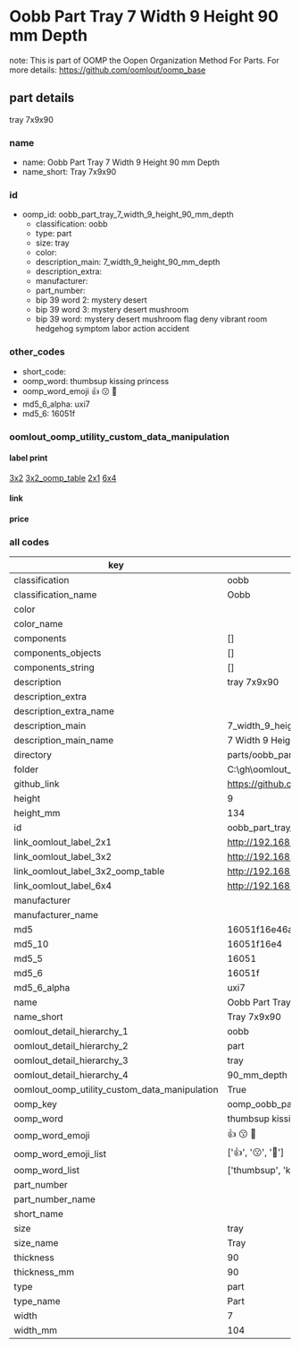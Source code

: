 # Oobb Part Tray 7 Width 9 Height 90 mm Depth  

note: This is part of OOMP the Oopen Organization Method For Parts. For more details: https://github.com/oomlout/oomp_base

##  part details
  



tray 7x9x90



### name
* name: Oobb Part Tray 7 Width 9 Height 90 mm Depth
* name_short: Tray 7x9x90 
### id
* oomp_id: oobb_part_tray_7_width_9_height_90_mm_depth
  * classification: oobb
  * type: part
  * size: tray
  * color: 
  * description_main: 7_width_9_height_90_mm_depth
  * description_extra: 
  * manufacturer: 
  * part_number: 
  * bip 39 word 2: mystery desert
  * bip 39 word 3: mystery desert mushroom
  * bip 39 word: mystery desert mushroom flag deny vibrant room hedgehog symptom labor action accident

### other_codes
* short_code: 
* oomp_word: thumbsup kissing princess
* oomp_word_emoji :thumbsup: :kissing: :princess:
* md5_6_alpha: uxi7
* md5_6: 16051f






### oomlout_oomp_utility_custom_data_manipulation
#### label print
[3x2](http://192.168.1.245:1112/?label=oomp%20uxi7)
[3x2_oomp_table](http://192.168.1.108:1112/?label=oomp%20uxi7)
[2x1](http://192.168.1.242:1112/?label=oomp%20uxi7)
[6x4](http://192.168.1.55:1112/?label=oomp%20uxi7)    

#### link

                              

#### price







### all codes 
| key | value |  
| --- | --- |  
| classification | oobb |  
| classification_name | Oobb |  
| color |  |  
| color_name |  |  
| components | [] |  
| components_objects | [] |  
| components_string | [] |  
| description | tray 7x9x90 |  
| description_extra |  |  
| description_extra_name |  |  
| description_main | 7_width_9_height_90_mm_depth |  
| description_main_name | 7 Width 9 Height 90 mm Depth |  
| directory | parts/oobb_part_tray_7_width_9_height_90_mm_depth |  
| folder | C:\gh\oomlout_oobb_version_4_generated_parts\parts\oobb_part_tray_7_width_9_height_90_mm_depth |  
| github_link | https://github.com/oomlout/oomlout_oomp_part_src/tree/main/parts/oobb_part_tray_7_width_9_height_90_mm_depth |  
| height | 9 |  
| height_mm | 134 |  
| id | oobb_part_tray_7_width_9_height_90_mm_depth |  
| link_oomlout_label_2x1 | http://192.168.1.242:1112/?label=oomp%20uxi7 |  
| link_oomlout_label_3x2 | http://192.168.1.245:1112/?label=oomp%20uxi7 |  
| link_oomlout_label_3x2_oomp_table | http://192.168.1.108:1112/?label=oomp%20uxi7 |  
| link_oomlout_label_6x4 | http://192.168.1.55:1112/?label=oomp%20uxi7 |  
| manufacturer |  |  
| manufacturer_name |  |  
| md5 | 16051f16e46a977fcd9d5583238eec93 |  
| md5_10 | 16051f16e4 |  
| md5_5 | 16051 |  
| md5_6 | 16051f |  
| md5_6_alpha | uxi7 |  
| name | Oobb Part Tray 7 Width 9 Height 90 mm Depth |  
| name_short | Tray 7x9x90  |  
| oomlout_detail_hierarchy_1 | oobb |  
| oomlout_detail_hierarchy_2 | part |  
| oomlout_detail_hierarchy_3 | tray |  
| oomlout_detail_hierarchy_4 | 90_mm_depth |  
| oomlout_oomp_utility_custom_data_manipulation | True |  
| oomp_key | oomp_oobb_part_tray_7_width_9_height_90_mm_depth |  
| oomp_word | thumbsup kissing princess |  
| oomp_word_emoji | :thumbsup: :kissing: :princess: |  
| oomp_word_emoji_list | [':thumbsup:', ':kissing:', ':princess:'] |  
| oomp_word_list | ['thumbsup', 'kissing', 'princess'] |  
| part_number |  |  
| part_number_name |  |  
| short_name |  |  
| size | tray |  
| size_name | Tray |  
| thickness | 90 |  
| thickness_mm | 90 |  
| type | part |  
| type_name | Part |  
| width | 7 |  
| width_mm | 104 |  
